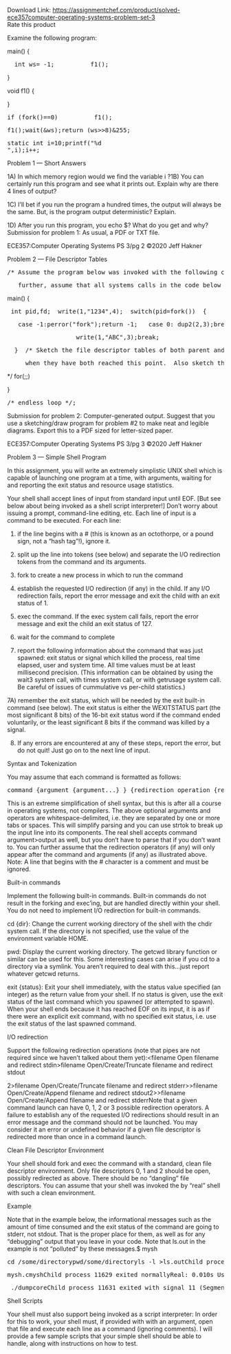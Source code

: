 Download Link: https://assignmentchef.com/product/solved-ece357computer-operating-systems-problem-set-3
<br>
<span class="kksr-muted">Rate this product</span>




Examine the following program:

main() {

<pre>  int ws= -1;          f1();</pre>

}

void f1() {

}

<pre>if (fork()==0)          f1();</pre>

<pre>f1();wait(&amp;ws);return (ws&gt;&gt;8)&amp;255;</pre>

<pre>static int i=10;printf("%d
",i);i++;</pre>

Problem 1 — Short Answers

1A) In which memory region would we find the variable i ?1B) You can certainly run this program and see what it prints out. Explain why are there 4 lines of output?

1C) I’ll bet if you run the program a hundred times, the output will always be the same. But, is the program output deterministic? Explain.

1D) After you run this program, you echo $? What do you get and why? Submission for problem 1: As usual, a PDF or TXT file.

ECE357:Computer Operating Systems PS 3/pg 2 ©2020 Jeff Hakner

Problem 2 — File Descriptor Tables

<pre>/* Assume the program below was invoked with the following command line:          ./program &lt;in.txt &gt;out.txt 2&gt;&amp;1</pre>

<pre>   further, assume that all systems calls in the code below succeed*/</pre>

main() {

<pre> int pid,fd;  write(1,"1234",4);  switch(pid=fork())  {</pre>

<pre>   case -1:perror("fork");return -1;   case 0: dup2(2,3);break;   default: fd=open("out.txt",O_WRONLY|O_APPEND);dup2(fd,1);</pre>

<pre>                   write(1,"ABC",3);break;</pre>

<pre>  }  /* Sketch the file descriptor tables of both parent and child processes</pre>

<pre>     when they have both reached this point.  Also sketch the open files     "table" (struct file entries) showing the connections between them     and then per-process fd tables as well as to the in-core inodes.     Show the values of the f_mode, f_flags, f_count and f_pos fields.     It is sufficient to denote the inodes by the name of the file that     they represent, similar to how these diagrams were presented in the     lecture notes and in class.</pre>

*/ for(;;)

}

<pre>/* endless loop */;</pre>

Submission for problem 2: Computer-generated output. Suggest that you use a sketching/draw program for problem #2 to make neat and legible diagrams. Export this to a PDF sized for letter-sized paper.

ECE357:Computer Operating Systems PS 3/pg 3 ©2020 Jeff Hakner

Problem 3 — Simple Shell Program

In this assignment, you will write an extremely simplistic UNIX shell which is capable of launching one program at a time, with arguments, waiting for and reporting the exit status and resource usage statistics.

Your shell shall accept lines of input from standard input until EOF. [But see below about being invoked as a shell script interpreter!] Don’t worry about issuing a prompt, command-line editing, etc. Each line of input is a command to be executed. For each line:

1) if the line begins with a # (this is known as an octothorpe, or a pound sign, not a “hash tag”!), ignore it.

2) split up the line into tokens (see below) and separate the I/O redirection tokens from the command and its arguments.

3) fork to create a new process in which to run the command

4) establish the requested I/O redirection (if any) in the child. If any I/O redirection fails, report the error message and exit the child with an exit status of 1.

5) exec the command. If the exec system call fails, report the error message and exit the child an exit status of 127.

6) wait for the command to complete

7) report the following information about the command that was just spawned: exit status or signal which killed the process, real time elapsed, user and system time. All time values must be at least millisecond precision. (This information can be obtained by using the wait3 system call, with times system call, or with getrusage system call. Be careful of issues of cummulative vs per-child statistics.)

7A) remember the exit status, which will be needed by the exit built-in command (see below). The exit status is either the WEXITSTATUS part (the most significant 8 bits) of the 16-bit exit status word if the command ended voluntarily, or the least significant 8 bits if the command was killed by a signal.

8) If any errors are encountered at any of these steps, report the error, but do not quit! Just go on to the next line of input.

Syntax and Tokenization

You may assume that each command is formatted as follows:

<pre>command {argument {argument...} } {redirection_operation {redirection_operation...}}</pre>

This is an extreme simplification of shell syntax, but this is after all a course in operating systems, not compilers. The above optional arguments and operators are whitespace-delimited, i.e. they are separated by one or more tabs or spaces. This will simplify parsing and you can use strtok to break up the input line into its components. The real shell accepts command argument&gt;output as well, but you don’t have to parse that if you don’t want to. You can further assume that the redirection operators (if any) will only appear after the command and arguments (if any) as illustrated above. Note: A line that begins with the # character is a comment and must be ignored.

Built-in commands

Implement the following built-in commands. Built-in commands do not result in the forking and exec’ing, but are handled directly within your shell. You do not need to implement I/O redirection for built-in commands.

cd {dir}: Change the current working directory of the shell with the chdir system call. If the directory is not specified, use the value of the environment variable HOME.

pwd: Display the current working directory. The getcwd library function or similar can be used for this. Some interesting cases can arise if you cd to a directory via a symlink. You aren’t required to deal with this…just report whatever getcwd returns.

exit {status}: Exit your shell immediately, with the status value specified (an integer) as the return value from your shell. If no status is given, use the exit status of the last command which you spawned (or attempted to spawn). When your shell ends because it has reached EOF on its input, it is as if there were an explicit exit command, with no specified exit status, i.e. use the exit status of the last spawned command.

I/O redirection

Support the following redirection operations (note that pipes are not required since we haven’t talked about them yet):&lt;filename Open filename and redirect stdin&gt;filename Open/Create/Truncate filename and redirect stdout

2&gt;filename Open/Create/Truncate filename and redirect stderr&gt;&gt;filename Open/Create/Append filename and redirect stdout2&gt;&gt;filename Open/Create/Append filename and redirect stderrNote that a given command launch can have 0, 1, 2 or 3 possible redirection operators. A failure to establish any of the requested I/O redirections should result in an error message and the command should not be launched. You may consider it an error or undefined behavior if a given file descriptor is redirected more than once in a command launch.

Clean File Descriptor Environment

Your shell should fork and exec the command with a standard, clean file descriptor environment. Only file descriptors 0, 1 and 2 should be open, possibly redirected as above. There should be no “dangling” file descriptors. You can assume that your shell was invoked the by “real” shell with such a clean environment.

Example

Note that in the example below, the informational messages such as the amount of time consumed and the exit status of the command are going to stderr, not stdout. That is the proper place for them, as well as for any “debugging” output that you leave in your code. Note that ls.out in the example is not “polluted” by these messages.$ mysh

<pre>cd /some/directorypwd/some/directoryls -l &gt;ls.outChild process 11628 exited normallyReal: 0.002s User: 0.001s  Sys: 0.001scat ls.out</pre>

<pre>mysh.cmyshChild process 11629 exited normallyReal: 0.010s User: 0.001s  Sys: 0.001sls asfljsakfjasklfls: cannot access asfljsakfjasklf: No such file or directoryChild process 11630 exited with return value 2Real: 0.001s User: 0.000s  Sys: 0.000s</pre>

<pre> ./dumpcoreChild process 11631 exited with signal 11 (Segmentation fault)Real: 0.001s User: 0.000s  Sys: 0.000send of file read, exiting shell with exit code 139</pre>

Shell Scripts

Your shell must also support being invoked as a script interpreter: In order for this to work, your shell must, if provided with with an argument, open that file and execute each line as a command (ignoring comments). I will provide a few sample scripts that your simple shell should be able to handle, along with instructions on how to test.
